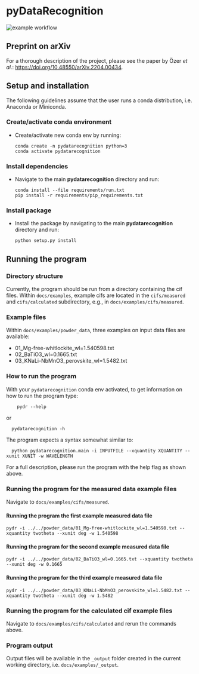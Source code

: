 # pyDataRecognition

![example workflow](https://github.com/billingegroup/pydatarecognition/actions/workflows/main.yml/badge.svg)

## Preprint on arXiv 
For a thorough description of the project, please see the paper by Özer *et al.*: 
https://doi.org/10.48550/arXiv.2204.00434.

## Setup and installation

The following guidelines assume that the user runs a conda distribution, i.e. Anaconda or Miniconda.

### Create/activate conda environment
- Create/activate new conda env by running:
  ```shell
  conda create -n pydatarecognition python=3
  conda activate pydatarecognition
  ```
### Install dependencies
- Navigate to the main **pydatarecognition** directory and run:
  ```shell
  conda install --file requirements/run.txt
  pip install -r requirements/pip_requirements.txt
  ```
### Install package
- Install the package by navigating to the main **pydatarecognition** 
  directory and run:
  ```shell
  python setup.py install
  ```

## Running the program

### Directory structure
Currently, the program should be run from a directory  containing the cif files.
Within `docs/examples`, example cifs are located in the `cifs/measured` and `cifs/calculated` subdirectory,  e.g., in `docs/examples/cifs/measured`.

### Example files
Within `docs/examples/powder_data`, three examples on input data files are available:
- 01_Mg-free-whitlockite_wl=1.540598.txt
- 02_BaTiO3_wl=0.1665.txt
- 03_KNaLi-NbMnO3_perovskite_wl=1.5482.txt

### How to run the program
With your `pydatarecognition` conda env activated, to get information on how to run the program type:  
  ```shell
      pydr --help
  ```
or
  ```shell
    pydatarecognition -h
  ```
The program expects a syntax somewhat similar to:
```shell
  python pydatarecognition.main -i INPUTFILE --xquantity XQUANTITY --xunit XUNIT -w WAVELENGTH
  ```
For a full description, please run the program with the help flag as shown above.

### Running the program for the measured data example files
Navigate to `docs/examples/cifs/measured`.

#### Running the program the first example measured data file
```shell
pydr -i ../../powder_data/01_Mg-free-whitlockite_wl=1.540598.txt --xquantity twotheta --xunit deg -w 1.540598
```
#### Running the program for the second example measured data file
```shell
pydr -i ../../powder_data/02_BaTiO3_wl=0.1665.txt --xquantity twotheta --xunit deg -w 0.1665
```
#### Running the program for the third example measured data file
```shell
pydr -i ../../powder_data/03_KNaLi-NbMnO3_perovskite_wl=1.5482.txt --xquantity twotheta --xunit deg -w 1.5482
```

### Running the program for the calculated cif example files
Navigate to `docs/examples/cifs/calculated` and rerun the commands above.


### Program output
Output files will be available in the `_output` folder created in the current working directory, i.e. 
`docs/examples/_output`.
